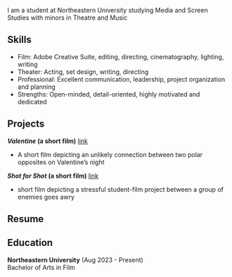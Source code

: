 <!---
documentation on themes etc: https://docs.github.com/en/pages/setting-up-a-github-pages-site-with-jekyll/adding-a-theme-to-your-github-pages-site-using-jekyll
-->
I am a student at Northeastern University studying Media and Screen Studies with minors in Theatre and Music 

## Skills
- Film: Adobe Creative Suite, editing, directing, cinematography, lighting, writing
- Theater: Acting, set design, writing, directing
- Professional: Excellent communication, leadership, project organization and planning
- Strengths: Open-minded, detail-oriented, highly motivated and dedicated

## Projects
**_Valentine_ (a short film)** [link](projects/film1) 
- A short film depicting an unlikely connection between two polar opposites on Valentine’s night


**_Shot for Shot_ (a short film)** [link](projects/film2)
- short film depicting a stressful student-film project between a group of enemies goes awry

## Resume


## Education
**Northeastern University** (Aug 2023 - Present)    
Bachelor of Arts in Film   
